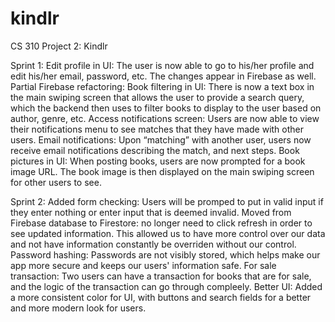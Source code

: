 # kindlr
CS 310 Project 2: Kindlr

Sprint 1:
Edit profile in UI: The user is now able to go to his/her profile and edit his/her email, password, etc. The changes appear in Firebase as well.
Partial Firebase refactoring: 
Book filtering in UI: There is now a text box in the main swiping screen that allows the user to provide a search query, which the backend then uses to filter books to display to the user based on author, genre, etc.
Access notifications screen: Users are now able to view their notifications menu to see matches that they have made with other users.
Email notifications: Upon “matching” with another user, users now receive email notifications describing the match, and next steps.
Book pictures in UI: When posting books, users are now prompted for a book image URL. The book image is then displayed on the main swiping screen for other users to see.

Sprint 2:
Added form checking: Users will be promped to put in valid input if they enter nothing or enter input that is deemed invalid.
Moved from Firebase database to Firestore: no longer need to click refresh in order to see updated information. This allowed us to have more control over our data and not have information constantly be overriden without our control.
Password hashing: Passwords are not visibly stored, which helps make our app more secure and keeps our users' information safe.
For sale transaction: Two users can have a transaction for books that are for sale, and the logic of the transaction can go through compleely.
Better UI: Added a more consistent color for UI, with buttons and search fields for a better and more modern look for users.